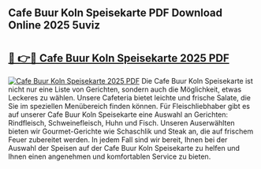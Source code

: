 ## Cafe Buur Koln Speisekarte PDF Download Online 2025 5uviz

# <h2><a href="http://gcahg1.nevu.top/?p=Cafe+Buur+Koln+Speisekarte">🔗 👉🔴 Cafe Buur Koln Speisekarte 2025 PDF</a></h2>

[![Cafe Buur Koln Speisekarte 2025 PDF](https://i.imgur.com/dBaPXMq.png)](http://gcahg1.nevu.top/?p=Cafe+Buur+Koln+Speisekarte)
Die Cafe Buur Koln Speisekarte ist nicht nur eine Liste von Gerichten, sondern auch die Möglichkeit, etwas Leckeres zu wählen. Unsere Cafeteria bietet leichte und frische Salate, die Sie im speziellen Menübereich finden können. Für Fleischliebhaber gibt es auf unserer Cafe Buur Koln Speisekarte eine Auswahl an Gerichten: Rindfleisch, Schweinefleisch, Huhn und Fisch. Unseren Auserwählten bieten wir Gourmet-Gerichte wie Schaschlik und Steak an, die auf frischem Feuer zubereitet werden. In jedem Fall sind wir bereit, Ihnen bei der Auswahl der Speisen auf der Cafe Buur Koln Speisekarte zu helfen und Ihnen einen angenehmen und komfortablen Service zu bieten.

